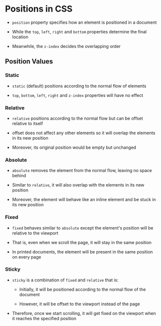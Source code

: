# Positions in CSS

- `position` property specifies how an element is positioned in a document

- While the `top`, `left`, `right` and `bottom` properties determine the final
location

- Meanwhile, the `z-index` decides the overlapping order

## Position Values

### Static

- `static` (default) positions according to the normal flow of elements

- `top`, `bottom`, `left`, `right` and `z-index` properties will have no effect

### Relative

- `relative` positions according to the normal flow but can be offset relative
to itself

- offset does not affect any other elements so it will overlap the elements in
its new position

- Moreover, its original position would be empty but unchanged

### Absolute

- `absolute` removes the element from the normal flow, leaving no space behind

- Similar to `relative`, it will also overlap with the elements in its new position

- Moreover, the element will behave like an inline element and be stuck in its
new position

### Fixed

- `fixed` behaves similar to `absolute` except the element's position will be
relative to the viewport

- That is, even when we scroll the page, it will stay in the same position

- In printed documents, the element will be present in the same position on every
page

### Sticky

- `sticky` is a combination of `fixed` and `relative` that is:

  - Initially, it will be positioned according to the normal flow of the document

  - However, it will be offset to the viewport instead of the page

- Therefore, once we start scrolling, it will get fixed on the viewport when it
reaches the specified position
